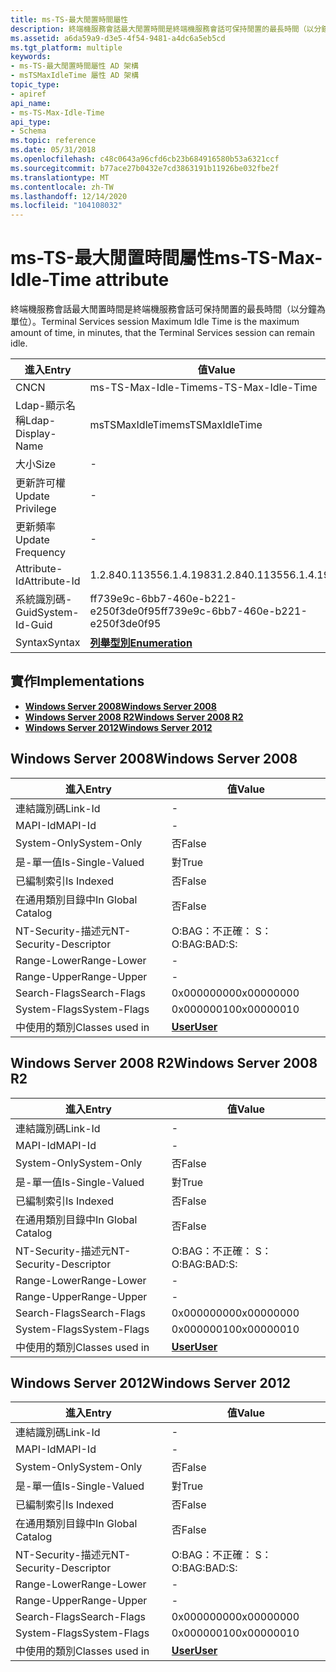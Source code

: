 ```yaml
---
title: ms-TS-最大閒置時間屬性
description: 終端機服務會話最大閒置時間是終端機服務會話可保持閒置的最長時間（以分鐘為單位）。
ms.assetid: a6da59a9-d3e5-4f54-9481-a4dc6a5eb5cd
ms.tgt_platform: multiple
keywords:
- ms-TS-最大閒置時間屬性 AD 架構
- msTSMaxIdleTime 屬性 AD 架構
topic_type:
- apiref
api_name:
- ms-TS-Max-Idle-Time
api_type:
- Schema
ms.topic: reference
ms.date: 05/31/2018
ms.openlocfilehash: c48c0643a96cfd6cb23b684916580b53a6321ccf
ms.sourcegitcommit: b77ace27b0432e7cd3863191b11926be032fbe2f
ms.translationtype: MT
ms.contentlocale: zh-TW
ms.lasthandoff: 12/14/2020
ms.locfileid: "104108032"
---
```

# <a name="ms-ts-max-idle-time-attribute"></a><span data-ttu-id="d33bd-105">ms-TS-最大閒置時間屬性</span><span class="sxs-lookup"><span data-stu-id="d33bd-105">ms-TS-Max-Idle-Time attribute</span></span>

<span data-ttu-id="d33bd-106">終端機服務會話最大閒置時間是終端機服務會話可保持閒置的最長時間（以分鐘為單位）。</span><span class="sxs-lookup"><span data-stu-id="d33bd-106">Terminal Services session Maximum Idle Time is the maximum amount of time, in minutes, that the Terminal Services session can remain idle.</span></span>



| <span data-ttu-id="d33bd-107">進入</span><span class="sxs-lookup"><span data-stu-id="d33bd-107">Entry</span></span> | <span data-ttu-id="d33bd-108">值</span><span class="sxs-lookup"><span data-stu-id="d33bd-108">Value</span></span> |
|-------------------|--------------------------------------|
| <span data-ttu-id="d33bd-109">CN</span><span class="sxs-lookup"><span data-stu-id="d33bd-109">CN</span></span>                | <span data-ttu-id="d33bd-110">ms-TS-Max-Idle-Time</span><span class="sxs-lookup"><span data-stu-id="d33bd-110">ms-TS-Max-Idle-Time</span></span>                  |
| <span data-ttu-id="d33bd-111">Ldap-顯示名稱</span><span class="sxs-lookup"><span data-stu-id="d33bd-111">Ldap-Display-Name</span></span> | <span data-ttu-id="d33bd-112">msTSMaxIdleTime</span><span class="sxs-lookup"><span data-stu-id="d33bd-112">msTSMaxIdleTime</span></span>                      |
| <span data-ttu-id="d33bd-113">大小</span><span class="sxs-lookup"><span data-stu-id="d33bd-113">Size</span></span>              | \-                                   |
| <span data-ttu-id="d33bd-114">更新許可權</span><span class="sxs-lookup"><span data-stu-id="d33bd-114">Update Privilege</span></span>  | \-                                   |
| <span data-ttu-id="d33bd-115">更新頻率</span><span class="sxs-lookup"><span data-stu-id="d33bd-115">Update Frequency</span></span>  | \-                                   |
| <span data-ttu-id="d33bd-116">Attribute-Id</span><span class="sxs-lookup"><span data-stu-id="d33bd-116">Attribute-Id</span></span>      | <span data-ttu-id="d33bd-117">1.2.840.113556.1.4.1983</span><span class="sxs-lookup"><span data-stu-id="d33bd-117">1.2.840.113556.1.4.1983</span></span>              |
| <span data-ttu-id="d33bd-118">系統識別碼-Guid</span><span class="sxs-lookup"><span data-stu-id="d33bd-118">System-Id-Guid</span></span>    | <span data-ttu-id="d33bd-119">ff739e9c-6bb7-460e-b221-e250f3de0f95</span><span class="sxs-lookup"><span data-stu-id="d33bd-119">ff739e9c-6bb7-460e-b221-e250f3de0f95</span></span> |
| <span data-ttu-id="d33bd-120">Syntax</span><span class="sxs-lookup"><span data-stu-id="d33bd-120">Syntax</span></span>            | [<span data-ttu-id="d33bd-121">**列舉型別**</span><span class="sxs-lookup"><span data-stu-id="d33bd-121">**Enumeration**</span></span>](s-enumeration.md) |



## <a name="implementations"></a><span data-ttu-id="d33bd-122">實作</span><span class="sxs-lookup"><span data-stu-id="d33bd-122">Implementations</span></span>

-   [<span data-ttu-id="d33bd-123">**Windows Server 2008**</span><span class="sxs-lookup"><span data-stu-id="d33bd-123">**Windows Server 2008**</span></span>](#windows-server-2008)
-   [<span data-ttu-id="d33bd-124">**Windows Server 2008 R2**</span><span class="sxs-lookup"><span data-stu-id="d33bd-124">**Windows Server 2008 R2**</span></span>](#windows-server-2008-r2)
-   [<span data-ttu-id="d33bd-125">**Windows Server 2012**</span><span class="sxs-lookup"><span data-stu-id="d33bd-125">**Windows Server 2012**</span></span>](#windows-server-2012)

## <a name="windows-server-2008"></a><span data-ttu-id="d33bd-126">Windows Server 2008</span><span class="sxs-lookup"><span data-stu-id="d33bd-126">Windows Server 2008</span></span>



| <span data-ttu-id="d33bd-127">進入</span><span class="sxs-lookup"><span data-stu-id="d33bd-127">Entry</span></span> | <span data-ttu-id="d33bd-128">值</span><span class="sxs-lookup"><span data-stu-id="d33bd-128">Value</span></span> |
|------------------------|-----------------------------------|
| <span data-ttu-id="d33bd-129">連結識別碼</span><span class="sxs-lookup"><span data-stu-id="d33bd-129">Link-Id</span></span>                | \-                                |
| <span data-ttu-id="d33bd-130">MAPI-Id</span><span class="sxs-lookup"><span data-stu-id="d33bd-130">MAPI-Id</span></span>                | \-                                |
| <span data-ttu-id="d33bd-131">System-Only</span><span class="sxs-lookup"><span data-stu-id="d33bd-131">System-Only</span></span>            | <span data-ttu-id="d33bd-132">否</span><span class="sxs-lookup"><span data-stu-id="d33bd-132">False</span></span>                             |
| <span data-ttu-id="d33bd-133">是-單一值</span><span class="sxs-lookup"><span data-stu-id="d33bd-133">Is-Single-Valued</span></span>       | <span data-ttu-id="d33bd-134">對</span><span class="sxs-lookup"><span data-stu-id="d33bd-134">True</span></span>                              |
| <span data-ttu-id="d33bd-135">已編制索引</span><span class="sxs-lookup"><span data-stu-id="d33bd-135">Is Indexed</span></span>             | <span data-ttu-id="d33bd-136">否</span><span class="sxs-lookup"><span data-stu-id="d33bd-136">False</span></span>                             |
| <span data-ttu-id="d33bd-137">在通用類別目錄中</span><span class="sxs-lookup"><span data-stu-id="d33bd-137">In Global Catalog</span></span>      | <span data-ttu-id="d33bd-138">否</span><span class="sxs-lookup"><span data-stu-id="d33bd-138">False</span></span>                             |
| <span data-ttu-id="d33bd-139">NT-Security-描述元</span><span class="sxs-lookup"><span data-stu-id="d33bd-139">NT-Security-Descriptor</span></span> | <span data-ttu-id="d33bd-140">O:BAG：不正確： S：</span><span class="sxs-lookup"><span data-stu-id="d33bd-140">O:BAG:BAD:S:</span></span>                      |
| <span data-ttu-id="d33bd-141">Range-Lower</span><span class="sxs-lookup"><span data-stu-id="d33bd-141">Range-Lower</span></span>            | \-                                |
| <span data-ttu-id="d33bd-142">Range-Upper</span><span class="sxs-lookup"><span data-stu-id="d33bd-142">Range-Upper</span></span>            | \-                                |
| <span data-ttu-id="d33bd-143">Search-Flags</span><span class="sxs-lookup"><span data-stu-id="d33bd-143">Search-Flags</span></span>           | <span data-ttu-id="d33bd-144">0x00000000</span><span class="sxs-lookup"><span data-stu-id="d33bd-144">0x00000000</span></span>                        |
| <span data-ttu-id="d33bd-145">System-Flags</span><span class="sxs-lookup"><span data-stu-id="d33bd-145">System-Flags</span></span>           | <span data-ttu-id="d33bd-146">0x00000010</span><span class="sxs-lookup"><span data-stu-id="d33bd-146">0x00000010</span></span>                        |
| <span data-ttu-id="d33bd-147">中使用的類別</span><span class="sxs-lookup"><span data-stu-id="d33bd-147">Classes used in</span></span>        | [<span data-ttu-id="d33bd-148">**User**</span><span class="sxs-lookup"><span data-stu-id="d33bd-148">**User**</span></span>](c-user.md)<br/> |



## <a name="windows-server-2008-r2"></a><span data-ttu-id="d33bd-149">Windows Server 2008 R2</span><span class="sxs-lookup"><span data-stu-id="d33bd-149">Windows Server 2008 R2</span></span>



| <span data-ttu-id="d33bd-150">進入</span><span class="sxs-lookup"><span data-stu-id="d33bd-150">Entry</span></span> | <span data-ttu-id="d33bd-151">值</span><span class="sxs-lookup"><span data-stu-id="d33bd-151">Value</span></span> |
|------------------------|-----------------------------------|
| <span data-ttu-id="d33bd-152">連結識別碼</span><span class="sxs-lookup"><span data-stu-id="d33bd-152">Link-Id</span></span>                | \-                                |
| <span data-ttu-id="d33bd-153">MAPI-Id</span><span class="sxs-lookup"><span data-stu-id="d33bd-153">MAPI-Id</span></span>                | \-                                |
| <span data-ttu-id="d33bd-154">System-Only</span><span class="sxs-lookup"><span data-stu-id="d33bd-154">System-Only</span></span>            | <span data-ttu-id="d33bd-155">否</span><span class="sxs-lookup"><span data-stu-id="d33bd-155">False</span></span>                             |
| <span data-ttu-id="d33bd-156">是-單一值</span><span class="sxs-lookup"><span data-stu-id="d33bd-156">Is-Single-Valued</span></span>       | <span data-ttu-id="d33bd-157">對</span><span class="sxs-lookup"><span data-stu-id="d33bd-157">True</span></span>                              |
| <span data-ttu-id="d33bd-158">已編制索引</span><span class="sxs-lookup"><span data-stu-id="d33bd-158">Is Indexed</span></span>             | <span data-ttu-id="d33bd-159">否</span><span class="sxs-lookup"><span data-stu-id="d33bd-159">False</span></span>                             |
| <span data-ttu-id="d33bd-160">在通用類別目錄中</span><span class="sxs-lookup"><span data-stu-id="d33bd-160">In Global Catalog</span></span>      | <span data-ttu-id="d33bd-161">否</span><span class="sxs-lookup"><span data-stu-id="d33bd-161">False</span></span>                             |
| <span data-ttu-id="d33bd-162">NT-Security-描述元</span><span class="sxs-lookup"><span data-stu-id="d33bd-162">NT-Security-Descriptor</span></span> | <span data-ttu-id="d33bd-163">O:BAG：不正確： S：</span><span class="sxs-lookup"><span data-stu-id="d33bd-163">O:BAG:BAD:S:</span></span>                      |
| <span data-ttu-id="d33bd-164">Range-Lower</span><span class="sxs-lookup"><span data-stu-id="d33bd-164">Range-Lower</span></span>            | \-                                |
| <span data-ttu-id="d33bd-165">Range-Upper</span><span class="sxs-lookup"><span data-stu-id="d33bd-165">Range-Upper</span></span>            | \-                                |
| <span data-ttu-id="d33bd-166">Search-Flags</span><span class="sxs-lookup"><span data-stu-id="d33bd-166">Search-Flags</span></span>           | <span data-ttu-id="d33bd-167">0x00000000</span><span class="sxs-lookup"><span data-stu-id="d33bd-167">0x00000000</span></span>                        |
| <span data-ttu-id="d33bd-168">System-Flags</span><span class="sxs-lookup"><span data-stu-id="d33bd-168">System-Flags</span></span>           | <span data-ttu-id="d33bd-169">0x00000010</span><span class="sxs-lookup"><span data-stu-id="d33bd-169">0x00000010</span></span>                        |
| <span data-ttu-id="d33bd-170">中使用的類別</span><span class="sxs-lookup"><span data-stu-id="d33bd-170">Classes used in</span></span>        | [<span data-ttu-id="d33bd-171">**User**</span><span class="sxs-lookup"><span data-stu-id="d33bd-171">**User**</span></span>](c-user.md)<br/> |



## <a name="windows-server-2012"></a><span data-ttu-id="d33bd-172">Windows Server 2012</span><span class="sxs-lookup"><span data-stu-id="d33bd-172">Windows Server 2012</span></span>



| <span data-ttu-id="d33bd-173">進入</span><span class="sxs-lookup"><span data-stu-id="d33bd-173">Entry</span></span> | <span data-ttu-id="d33bd-174">值</span><span class="sxs-lookup"><span data-stu-id="d33bd-174">Value</span></span> |
|------------------------|-----------------------------------|
| <span data-ttu-id="d33bd-175">連結識別碼</span><span class="sxs-lookup"><span data-stu-id="d33bd-175">Link-Id</span></span>                | \-                                |
| <span data-ttu-id="d33bd-176">MAPI-Id</span><span class="sxs-lookup"><span data-stu-id="d33bd-176">MAPI-Id</span></span>                | \-                                |
| <span data-ttu-id="d33bd-177">System-Only</span><span class="sxs-lookup"><span data-stu-id="d33bd-177">System-Only</span></span>            | <span data-ttu-id="d33bd-178">否</span><span class="sxs-lookup"><span data-stu-id="d33bd-178">False</span></span>                             |
| <span data-ttu-id="d33bd-179">是-單一值</span><span class="sxs-lookup"><span data-stu-id="d33bd-179">Is-Single-Valued</span></span>       | <span data-ttu-id="d33bd-180">對</span><span class="sxs-lookup"><span data-stu-id="d33bd-180">True</span></span>                              |
| <span data-ttu-id="d33bd-181">已編制索引</span><span class="sxs-lookup"><span data-stu-id="d33bd-181">Is Indexed</span></span>             | <span data-ttu-id="d33bd-182">否</span><span class="sxs-lookup"><span data-stu-id="d33bd-182">False</span></span>                             |
| <span data-ttu-id="d33bd-183">在通用類別目錄中</span><span class="sxs-lookup"><span data-stu-id="d33bd-183">In Global Catalog</span></span>      | <span data-ttu-id="d33bd-184">否</span><span class="sxs-lookup"><span data-stu-id="d33bd-184">False</span></span>                             |
| <span data-ttu-id="d33bd-185">NT-Security-描述元</span><span class="sxs-lookup"><span data-stu-id="d33bd-185">NT-Security-Descriptor</span></span> | <span data-ttu-id="d33bd-186">O:BAG：不正確： S：</span><span class="sxs-lookup"><span data-stu-id="d33bd-186">O:BAG:BAD:S:</span></span>                      |
| <span data-ttu-id="d33bd-187">Range-Lower</span><span class="sxs-lookup"><span data-stu-id="d33bd-187">Range-Lower</span></span>            | \-                                |
| <span data-ttu-id="d33bd-188">Range-Upper</span><span class="sxs-lookup"><span data-stu-id="d33bd-188">Range-Upper</span></span>            | \-                                |
| <span data-ttu-id="d33bd-189">Search-Flags</span><span class="sxs-lookup"><span data-stu-id="d33bd-189">Search-Flags</span></span>           | <span data-ttu-id="d33bd-190">0x00000000</span><span class="sxs-lookup"><span data-stu-id="d33bd-190">0x00000000</span></span>                        |
| <span data-ttu-id="d33bd-191">System-Flags</span><span class="sxs-lookup"><span data-stu-id="d33bd-191">System-Flags</span></span>           | <span data-ttu-id="d33bd-192">0x00000010</span><span class="sxs-lookup"><span data-stu-id="d33bd-192">0x00000010</span></span>                        |
| <span data-ttu-id="d33bd-193">中使用的類別</span><span class="sxs-lookup"><span data-stu-id="d33bd-193">Classes used in</span></span>        | [<span data-ttu-id="d33bd-194">**User**</span><span class="sxs-lookup"><span data-stu-id="d33bd-194">**User**</span></span>](c-user.md)<br/> |



 

 





